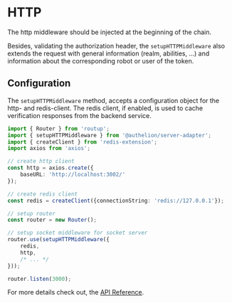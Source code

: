 # HTTP

The http middleware should be injected at the beginning of the  chain. 

Besides, validating the authorization header, the `setupHTTPMiddleware` also extends the request 
with general information (realm, abilities, ...) and information about the corresponding robot or user of the token.

## Configuration

The `setupHTTPMiddleware` method, accepts a configuration object for the http- and redis-client.
The redis client, if enabled, is used to cache verification responses from the backend service.

```typescript
import { Router } from 'routup';
import { setupHTTPMiddleware } from '@authelion/server-adapter';
import { createClient } from 'redis-extension';
import axios from 'axios';

// create http client
const http = axios.create({
    baseURL: 'http://localhost:3002/'
});

// create redis client
const redis = createClient({connectionString: 'redis://127.0.0.1'});

// setup router
const router = new Router();

// setup socket middleware for socket server
router.use(setupHTTPMiddleware({
    redis,
    http,
    /* ... */
}));

router.listen(3000);
```

For more details check out, the [API Reference]().
